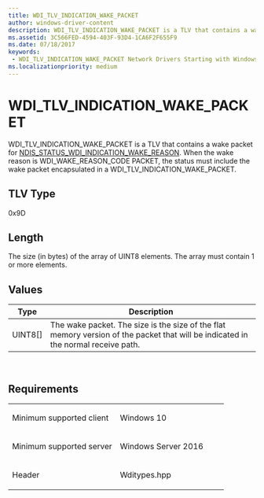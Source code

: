 ```yaml
---
title: WDI_TLV_INDICATION_WAKE_PACKET
author: windows-driver-content
description: WDI_TLV_INDICATION_WAKE_PACKET is a TLV that contains a wake packet for NDIS_STATUS_WDI_INDICATION_WAKE_REASON. When the wake reason is WDI_WAKE_REASON_CODE PACKET, the status must include the wake packet encapsulated in a WDI_TLV_INDICATION_WAKE_PACKET.
ms.assetid: 3C566FED-4594-403F-93D4-1CA6F2F655F9
ms.date: 07/18/2017
keywords:
 - WDI_TLV_INDICATION_WAKE_PACKET Network Drivers Starting with Windows Vista
ms.localizationpriority: medium
---
```


# WDI\_TLV\_INDICATION\_WAKE\_PACKET


WDI\_TLV\_INDICATION\_WAKE\_PACKET is a TLV that contains a wake packet for [NDIS\_STATUS\_WDI\_INDICATION\_WAKE\_REASON](https://msdn.microsoft.com/library/windows/hardware/dn925669). When the wake reason is WDI\_WAKE\_REASON\_CODE PACKET, the status must include the wake packet encapsulated in a WDI\_TLV\_INDICATION\_WAKE\_PACKET.

## TLV Type


0x9D

## Length


The size (in bytes) of the array of UINT8 elements. The array must contain 1 or more elements.

## Values


| Type      | Description                                                                                                                       |
|-----------|-----------------------------------------------------------------------------------------------------------------------------------|
| UINT8\[\] | The wake packet. The size is the size of the flat memory version of the packet that will be indicated in the normal receive path. |

 

Requirements
------------

<table>
<colgroup>
<col width="50%" />
<col width="50%" />
</colgroup>
<tbody>
<tr class="odd">
<td><p>Minimum supported client</p></td>
<td><p>Windows 10</p></td>
</tr>
<tr class="even">
<td><p>Minimum supported server</p></td>
<td><p>Windows Server 2016</p></td>
</tr>
<tr class="odd">
<td><p>Header</p></td>
<td>Wditypes.hpp</td>
</tr>
</tbody>
</table>

 

 




